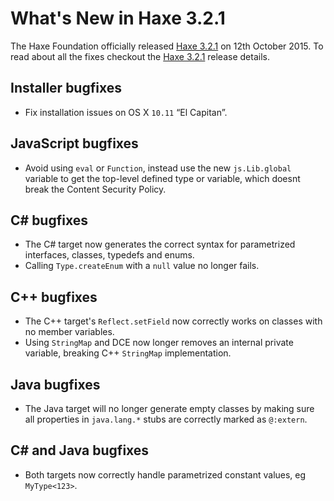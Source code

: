[_template]: ../templates/roundup.html
[date]: / "2015-08-31 08:42:00"
[modified]: / "2015-10-12 11:15:00"
[published]: / "2015-10-12 12:00:00"
[“”]: a ""
# What's New in Haxe 3.2.1

The Haxe Foundation officially released [Haxe 3.2.1][l1] on 12th October 2015.
To read about all the fixes checkout the [Haxe 3.2.1][l1] release details.

## Installer bugfixes

- Fix installation issues on OS X `10.11` “El Capitan”.

## JavaScript bugfixes

- Avoid using `eval` or `Function`, instead use the new `js.Lib.global` variable to
get the top-level defined type or variable, which doesnt break the Content Security Policy.

## C# bugfixes

- The C# target now generates the correct syntax for parametrized interfaces, 
classes, typedefs and enums.
- Calling `Type.createEnum` with a `null` value no longer fails.

## C++ bugfixes

- The C++ target's `Reflect.setField` now correctly works on classes with no
member variables.
- Using `StringMap` and DCE now longer removes an internal private variable, breaking
C++ `StringMap` implementation.

## Java bugfixes

- The Java target will no longer generate empty classes by making sure all
properties in `java.lang.*` stubs are correctly marked as `@:extern`.

## C# and Java bugfixes

- Both targets now correctly handle parametrized constant values, eg `MyType<123>`.

[l1]: http://haxe.org/download/version/3.2.1/ "Haxe 3.2.1 release details"